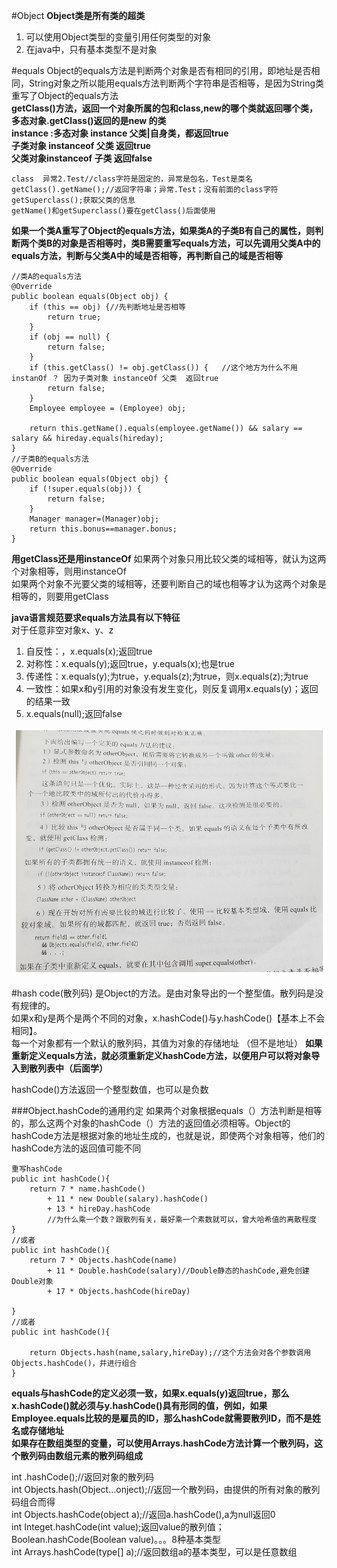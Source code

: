 #Object
**Object类是所有类的超类**  

1. 可以使用Object类型的变量引用任何类型的对象
2. 在java中，只有基本类型不是对象

#equals
Object的equals方法是判断两个对象是否有相同的引用，即地址是否相同，String对象之所以能用equals方法判断两个字符串是否相等，是因为String类重写了Object的equals方法  
**getClass()方法，返回一个对象所属的包和class,new的哪个类就返回哪个类，多态对象.getClass()返回的是new 的类**  
**instance :多态对象 instance 父类|自身类，都返回true**  
**子类对象 instanceof 父类  返回true**  
**父类对象instanceof 子类   返回false**

	class  异常2.Test//class字符是固定的，异常是包名，Test是类名
	getClass().getName();//返回字符串；异常.Test；没有前面的class字符
	getSuperclass();获取父类的信息
	getName()和getSuperclass()要在getClass()后面使用

**如果一个类A重写了Object的equals方法，如果类A的子类B有自己的属性，则判断两个类B的对象是否相等时，类B需要重写equals方法，可以先调用父类A中的equals方法，判断与父类A中的域是否相等，再判断自己的域是否相等**

	//类A的equals方法
	@Override
	public boolean equals(Object obj) {
		if (this == obj) {//先判断地址是否相等
			return true;
		}
		if (obj == null) {
			return false;
		}
		if (this.getClass() != obj.getClass()) {   //这个地方为什么不用instanOf ？ 因为子类对象 instanceOf 父类  返回true
			return false;
		}
		Employee employee = (Employee) obj;

		return this.getName().equals(employee.getName()) && salary == salary && hireday.equals(hireday);
	}
	//子类B的equals方法
	@Override
	public boolean equals(Object obj) {
		if (!super.equals(obj)) {
			return false;
		}
		Manager manager=(Manager)obj;
		return this.bonus==manager.bonus;
	}

**用getClass还是用instanceOf**
如果两个对象只用比较父类的域相等，就认为这两个对象相等，则用instanceOf  
如果两个对象不光要父类的域相等，还要判断自己的域也相等才认为这两个对象是相等的，则要用getClass

	
**java语言规范要求equals方法具有以下特征**  
对于任意非空对象x、y、z

1. 自反性：，x.equals(x);返回true
2. 对称性：x.equals(y);返回true，y.equals(x);也是true
3. 传递性：x.equals(y);为true，y.equals(z);为true，则x.equals(z);为true
4. 一致性：如果x和y引用的对象没有发生变化，则反复调用x.equals(y)；返回的结果一致
5. x.equals(null);返回false

![avatar](..\imgs\3.png)

#hash code(散列码)
是Object的方法。是由对象导出的一个整型值。散列码是没有规律的。  
如果x和y是两个是两个不同的对象，x.hashCode()与y.hashCode()【基本上不会相同】。  
每一个对象都有一个默认的散列码，其值为对象的存储地址 （但不是地址） 
**如果重新定义equals方法，就必须重新定义hashCode方法，以便用户可以将对象导入到散列表中（后面学）**

hashCode()方法返回一个整型数值，也可以是负数

###Object.hashCode的通用约定
如果两个对象根据equals（）方法判断是相等的，那么这两个对象的hashCode（）方法的返回值必须相等。Object的hashCode方法是根据对象的地址生成的，也就是说，即使两个对象相等，他们的hashCode方法的返回值可能不同

	重写hashCode
	public int hashCode(){
		return 7 * name.hashCode()
			+ 11 * new Double(salary).hashCode()
			+ 13 * hireDay.hashCode
			//为什么乘一个数？跟散列有关，最好乘一个素数就可以，曾大哈希值的离散程度
	}
	//或者
	public int hashCode(){
		return 7 * Objects.hashCode(name)
			+ 11 * Double.hashCode(salary)//Double静态的hashCode,避免创建Double对象
			+ 17 * Objects.hashCode(hireDay)
	
	}
	//或者
	public int hashCode(){

		return Objects.hash(name,salary,hireDay);//这个方法会对各个参数调用Objects.hashCode()，并进行组合
	}

**equals与hashCode的定义必须一致，如果x.equals(y)返回true，那么x.hashCode()就必须与y.hashCode()具有形同的值，例如，如果Employee.equals比较的是雇员的ID，那么hashCode就需要散列ID，而不是姓名或存储地址**  
**如果存在数组类型的变量，可以使用Arrays.hashCode方法计算一个散列码，这个散列码由数组元素的散列码组成**  

int   .hashCode();//返回对象的散列码  
int   Objects.hash(Object...onject);//返回一个散列码，由提供的所有对象的散列码组合而得   
int   Objects.hashCode(object a);//返回a.hashCode(),a为null返回0   
int Integet.hashCode(int value);返回value的散列值；Boolean.hashCode(Boolean value)。。。8种基本类型  
int  Arrays.hashCode(type[] a);//返回数组a的基本类型，可以是任意数组

	